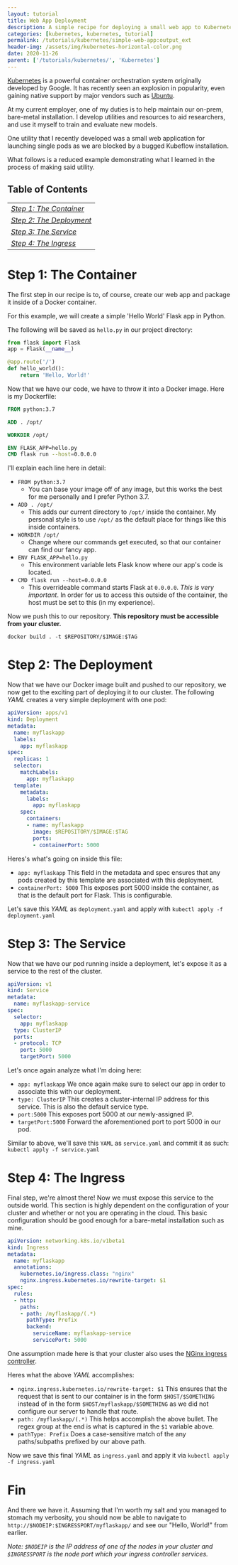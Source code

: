 ```yaml
---
layout: tutorial
title: Web App Deployment
description: A simple recipe for deploying a small web app to Kubernetes.
categories: [kubernetes, kubernetes, tutorial]
permalink: /tutorials/kubernetes/simple-web-app:output_ext
header-img: /assets/img/kubernetes-horizontal-color.png
date: 2020-11-26
parent: ['/tutorials/kubernetes/', 'Kubernetes']
---
```

[Kubernetes](https://kubernetes.io/) is a powerful container orchestration system originally developed by Google. It has recently seen an explosion in popularity, even gaining native support by major vendors such as [Ubuntu](https://ubuntu.com/kubernetes).

At my current employer, one of my duties is to help maintain our on-prem, bare-metal installation. I develop utilities and resources to aid researchers, and use it myself to train and evaluate new models.

One utility that I recently developed was a small web application for launching single pods as we are blocked by a bugged Kubeflow installation.

What follows is a reduced example demonstrating what I learned in the process of making said utility.

<div class="mx-auto" style="width: 50%">
<table class="table">
<thead class="thead-light"><h2>Table of Contents</h2></thead>
<tbody>
<tr>
<td>
<a href="#step-1-the-container"><u><em>Step 1: The Container</em></u></a>
</td>
</tr>
<tr>
<td>
<a href="#step-2-the-deployment"><u><em>Step 2: The Deployment</em></u></a>
</td>
</tr>
<tr>
<td>
<a href="#step-3-the-service"><u><em>Step 3: The Service</em></u></a>
</td>
</tr>
<tr>
<td>
<a href="#step-4-the-ingress"><u><em>Step 4: The Ingress</em></u></a>
</td>
</tr>
</tbody>
</table>
</div>

# Step 1: The Container
The first step in our recipe is to, of course, create our web app and package it inside of a Docker container.

For this example, we will create a simple 'Hello World' Flask app in Python.

The following will be saved as `hello.py` in our project directory:

``` python
from flask import Flask
app = Flask(__name__)

@app.route('/')
def hello_world():
    return 'Hello, World!'
```

Now that we have our code, we have to throw it into a Docker image. Here is my Dockerfile:

``` dockerfile
FROM python:3.7

ADD . /opt/

WORKDIR /opt/

ENV FLASK_APP=hello.py
CMD flask run --host=0.0.0.0
```

I'll explain each line here in detail:
- `FROM python:3.7`
    - You can base your image off of any image, but this works the best for me personally and I prefer Python 3.7.
- `ADD . /opt/`
    - This adds our current directory to `/opt/` inside the container. My personal style is to use `/opt/` as the default place for things like this inside containers.
- `WORKDIR /opt/`
    - Change where our commands get executed, so that our container can find our fancy app.
- `ENV FLASK_APP=hello.py`
    - This environment variable lets Flask know where our app's code is located.
- `CMD flask run --host=0.0.0.0`
    - This overrideable command starts Flask at `0.0.0.0`. *This is very important*. In order for us to access this outside of the container, the host must be set to this (in my experience).

Now we push this to our repository. **This repository must be accessible from your cluster.**

`docker build . -t $REPOSITORY/$IMAGE:$TAG`

# Step 2: The Deployment
Now that we have our Docker image built and pushed to our repository, we now get to the exciting part of deploying it to our cluster. The following *YAML* creates a very simple deployment with one pod:


```yaml
apiVersion: apps/v1
kind: Deployment
metadata:
  name: myflaskapp
  labels:
    app: myflaskapp
spec:
  replicas: 1
  selector:
    matchLabels:
      app: myflaskapp
  template:
    metadata:
      labels:
        app: myflaskapp
    spec:
      containers:
      - name: myflaskapp
        image: $REPOSITORY/$IMAGE:$TAG
        ports:
        - containerPort: 5000
```

Heres's what's going on inside this file:
- `app: myflaskapp` This field in the metadata and spec ensures that any pods created by this template are associated with this deployment.
- `containerPort: 5000` This exposes port 5000 inside the container, as that is the default port for Flask. This is configurable.

Let's save this *YAML* as `deployment.yaml` and apply with `kubectl apply -f deployment.yaml`

# Step 3: The Service
Now that we have our pod running inside a deployment, let's expose it as a service to the rest of the cluster.

``` yaml
apiVersion: v1
kind: Service
metadata:
  name: myflaskapp-service
spec:
  selector:
    app: myflaskapp
  type: ClusterIP
  ports:
  - protocol: TCP
    port: 5000
    targetPort: 5000
```

Let's once again analyze what I'm doing here:
- `app: myflaskapp` We once again make sure to select our app in order to associate this with our deployment.
- `type: ClusterIP` This creates a cluster-internal IP address for this service. This is also the default service type.
- `port:5000` This exposes port 5000 at our newly-assigned IP.
- `targetPort:5000` Forward the aforementioned port to port 5000 in our pod.

Similar to above, we'll save this `YAML` as `service.yaml` and commit it as such: `kubectl apply -f service.yaml`

# Step 4: The Ingress
Final step, we're almost there! Now we must expose this service to the outside world. This section is highly dependent on the configuration of your cluster and whether or not you are operating in the cloud. This basic configuration should be good enough for a bare-metal installation such as mine.

``` yaml
apiVersion: networking.k8s.io/v1beta1
kind: Ingress
metadata:
  name: myflaskapp
  annotations:
    kubernetes.io/ingress.class: "nginx"
    nginx.ingress.kubernetes.io/rewrite-target: $1
spec:
  rules:
  - http:
    paths:
    - path: /myflaskapp/(.*)
      pathType: Prefix
      backend:
        serviceName: myflaskapp-service
        servicePort: 5000
```

One assumption made here is that your cluster also uses the [NGinx ingress controller](https://kubernetes.github.io/ingress-nginx/).

Heres what the above *YAML* accomplishes:
- `nginx.ingress.kubernetes.io/rewrite-target: $1` This ensures that the request that is sent to our container is in the form `$HOST/$SOMETHING` instead of in the form `$HOST/myflaskapp/$SOMETHING` as we did not configure our server to handle that route.
- `path: /myflaskapp/(.*)` This helps accomplish the above bullet. The regex group at the end is what is captured in the `$1` variable above.
- `pathType: Prefix` Does a case-sensitive match of the any paths/subpaths prefixed by our above path.

Now we save this final *YAML* as `ingress.yaml` and apply it via `kubectl apply -f ingress.yaml`


# Fin
And there we have it. Assuming that I'm worth my salt and you managed to stomach my verbosity, you should now be able to navigate to `http://$NODEIP:$INGRESSPORT/myflaskapp/` and see our "Hello, World!" from earlier.

*Note: `$NODEIP` is the IP address of one of the nodes in your cluster and `$INGRESSPORT` is the node port which your ingress controller services.*